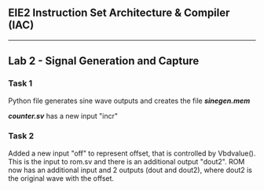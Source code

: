 ## EIE2 Instruction Set Architecture & Compiler (IAC)

---
## Lab 2 - Signal Generation and Capture


### Task 1

Python file generates sine wave outputs and creates the file **_sinegen.mem_** 

**_counter.sv_** has a new input "incr"

### Task 2
Added a new input "off" to represent offset, that is controlled by Vbdvalue().
This is the input to rom.sv and there is an additional output "dout2". 
ROM now has an additional input and 2 outputs (dout and dout2), where dout2 is the original wave with the offset.
